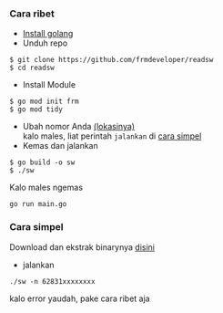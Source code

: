 ### Cara ribet
- [Install golang](https://go.dev/doc/install)
- Unduh repo
```
$ git clone https://github.com/frmdeveloper/readsw
$ cd readsw 
```
- Install Module
```
$ go mod init frm
$ go mod tidy
```
- Ubah nomor Anda [(lokasinya)](https://github.com/frmdeveloper/readsw/blob/7d912976d52f984999b189adf72cff2f421a6e58/main.go#L74)<br>
kalo males, liat perintah `jalankan` di [cara simpel](https://github.com/frmdeveloper/readsw?tab=readme-ov-file#cara-simpel)
- Kemas dan jalankan
```
$ go build -o sw
$ ./sw
```
Kalo males ngemas
```
go run main.go
```

### Cara simpel
Download dan ekstrak binarynya [disini](https://github.com/frmdeveloper/readsw/releases/tag/1)
- jalankan
```
./sw -n 62831xxxxxxxx
```
kalo error yaudah, pake cara ribet aja
